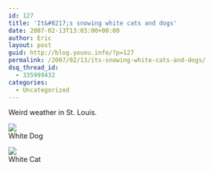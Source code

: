 ```yaml
---
id: 127
title: 'It&#8217;s snowing white cats and dogs'
date: 2007-02-13T13:03:00+00:00
author: Eric
layout: post
guid: http://blog.youxu.info/?p=127
permalink: /2007/02/13/its-snowing-white-cats-and-dogs/
dsq_thread_id:
  - 335999432
categories:
  - Uncategorized
---
```

Weird weather in St. Louis.

<div class="photo photo_center">
  <div class="photo_img">
    <a href="http://wustl.facebook.com/photo.php?pid=31233031&op=1&view=all&subj=2240159834&aid=-1&id=3114400"><img src="http://photos-031.ak.facebook.com/ip002/v63/174/125/3114400/a3114400_31233031_499.jpg" /> </a>
  </div>
  
  <div class="caption">
    White Dog</p>
  </div>
</div>

<div class="photo photo_center">
  <div class="photo_img">
    <a href="http://wustl.facebook.com/photo.php?pid=31233032&op=1&view=all&subj=2240159834&aid=-1&id=3114400"> <img src="http://photos-032.ak.facebook.com/ip002/v63/174/125/3114400/a3114400_31233032_9140.jpg" /></a>
  </div>
  
  <div class="caption">
    White Cat
  </div>
</div>